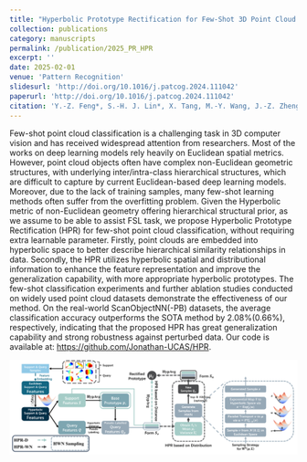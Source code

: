 ```yaml
---
title: "Hyperbolic Prototype Rectification for Few-Shot 3D Point Cloud Classification"
collection: publications
category: manuscripts
permalink: /publication/2025_PR_HPR
excerpt: ''
date: 2025-02-01
venue: 'Pattern Recognition'
slidesurl: 'http://doi.org/10.1016/j.patcog.2024.111042'
paperurl: 'http://doi.org/10.1016/j.patcog.2024.111042'
citation: 'Y.-Z. Feng*, S.-H. J. Lin*, X. Tang, M.-Y. Wang, J.-Z. Zheng, Z.-Y. He, Z.-Y. Pang, J. Yang, M.-S. Chen, and X. Wei, "Hyperbolic prototype rectification for few-shot 3D point cloud classification," Pattern Recognition, vol. 158, p. 111042, 2025.'
---
```


Few-shot point cloud classification is a challenging task in 3D computer vision and has received widespread attention from researchers. Most of the works on deep learning models rely heavily on Euclidean spatial metrics. However, point cloud objects often have complex non-Euclidean geometric structures, with underlying inter/intra-class hierarchical structures, which are difficult to capture by current Euclidean-based deep learning models. Moreover, due to the lack of training samples, many few-shot learning methods often suffer from the overfitting problem. Given the Hyperbolic metric of non-Euclidean geometry offering hierarchical structural prior, as we assume to be able to assist FSL task, we propose Hyperbolic Prototype Rectification (HPR) for few-shot point cloud classification, without requiring extra learnable parameter. Firstly, point clouds are embedded into hyperbolic space to better describe hierarchical similarity relationships in data. Secondly, the HPR utilizes hyperbolic spatial and distributional information to enhance the feature representation and improve the generalization capability, with more appropriate hyperbolic prototypes. The few-shot classification experiments and further ablation studies conducted on widely used point cloud datasets demonstrate the effectiveness of our method. On the real-world ScanObjectNN(-PB) datasets, the average classification accuracy outperforms the SOTA method by 2.08%(0.66%), respectively, indicating that the proposed HPR has great generalization capability and strong robustness against perturbed data. Our code is available at: https://github.com/Jonathan-UCAS/HPR.

![Architecture of HPR](../images/PR_2025_Arch.png)
